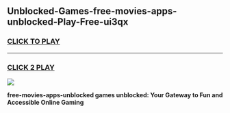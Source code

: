 
## Unblocked-Games-free-movies-apps-unblocked-Play-Free-ui3qx
<h3>
<a href="https://premium76.site?title=free-movies-apps-unblocked&ref=21A">CLICK TO PLAY</a></h3>
<hr>

<h3>
<a href="https://premium76.site?title=free-movies-apps-unblocked&ref=21A">CLICK 2 PLAY</a>
  
</h3>

<a href="https://premium76.site?title=free-movies-apps-unblocked&ref=21A"><img src="https://clearcache.store/games.png"></a>


**free-movies-apps-unblocked games unblocked: Your Gateway to Fun and Accessible Online Gaming**
